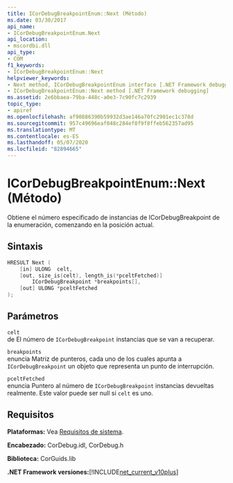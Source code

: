 ```yaml
---
title: ICorDebugBreakpointEnum::Next (Método)
ms.date: 03/30/2017
api_name:
- ICorDebugBreakpointEnum.Next
api_location:
- mscordbi.dll
api_type:
- COM
f1_keywords:
- ICorDebugBreakpointEnum::Next
helpviewer_keywords:
- Next method, ICorDebugBreakpointEnum interface [.NET Framework debugging]
- ICorDebugBreakpointEnum::Next method [.NET Framework debugging]
ms.assetid: 2e6bbaea-79ba-448c-a0e3-7c90fc7c2939
topic_type:
- apiref
ms.openlocfilehash: af90886390b59932d3ae146a70fc2901ec1c378d
ms.sourcegitcommit: 957c49696eaf048c284ef8f9f8ffeb562357ad95
ms.translationtype: MT
ms.contentlocale: es-ES
ms.lasthandoff: 05/07/2020
ms.locfileid: "82894665"
---
```

# <a name="icordebugbreakpointenumnext-method"></a>ICorDebugBreakpointEnum::Next (Método)
Obtiene el número especificado de instancias de ICorDebugBreakpoint de la enumeración, comenzando en la posición actual.  
  
## <a name="syntax"></a>Sintaxis  
  
```cpp  
HRESULT Next (  
    [in] ULONG  celt,  
    [out, size_is(celt), length_is(*pceltFetched)]  
        ICorDebugBreakpoint *breakpoints[],  
    [out] ULONG *pceltFetched  
);  
```  
  
## <a name="parameters"></a>Parámetros  
 `celt`  
 de El número de `ICorDebugBreakpoint` instancias que se van a recuperar.  
  
 `breakpoints`  
 enuncia Matriz de punteros, cada uno de los cuales apunta a `ICorDebugBreakpoint` un objeto que representa un punto de interrupción.  
  
 `pceltFetched`  
 enuncia Puntero al número de `ICorDebugBreakpoint` instancias devueltas realmente. Este valor puede ser null si `celt` es uno.  
  
## <a name="requirements"></a>Requisitos  
 **Plataformas:** Vea [Requisitos de sistema](../../get-started/system-requirements.md).  
  
 **Encabezado:** CorDebug.idl, CorDebug.h  
  
 **Biblioteca:** CorGuids.lib  
  
 **.NET Framework versiones:**[!INCLUDE[net_current_v10plus](../../../../includes/net-current-v10plus-md.md)]
